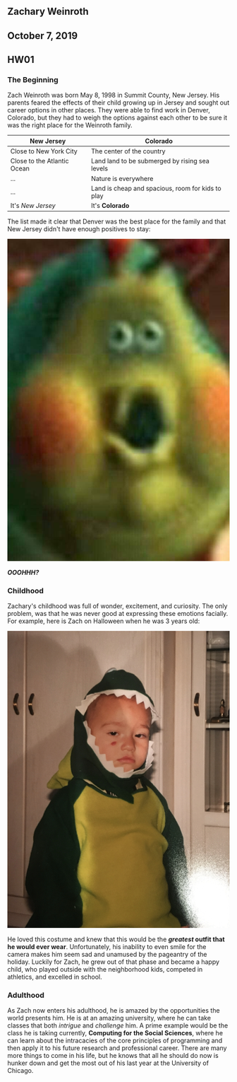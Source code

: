 ## Zachary Weinroth
## October 7, 2019
## HW01

### The Beginning
Zach Weinroth was born May 8, 1998 in Summit County, New Jersey.  His parents feared the effects of their child growing up in Jersey and sought out career options in other places. They were able to find work in Denver, Colorado, but they had to weigh the options against each other to be sure it was the right place for the Weinroth family.

New Jersey | Colorado
---------- | --------
Close to New York City | The center of the country
Close to the Atlantic Ocean | Land land to be submerged by rising sea levels
... | Nature is everywhere
... | Land is cheap and spacious, room for kids to play
It's *New Jersey* | It's **Colorado**

The list made it clear that Denver was the best place for the family and that New Jersey didn't have enough positives to stay:

![Image of Heimlich](Heimlich.JPG)

__*OOOHHH?*__

### Childhood
Zachary's childhood was full of wonder, excitement, and curiosity. The only problem, was that he was never good at expressing these emotions facially.  For example, here is Zach on Halloween when he was 3 years old:

![Image of TREX](TREX.JPG)

He loved this costume and knew that this would be the __*greatest* outfit that he would ever wear__. Unfortunately, his inability to even smile for the camera makes him seem sad and unamused by the pageantry of the holiday.
Luckily for Zach, he grew out of that phase and became a happy child, who played outside with the neighborhood kids, competed in athletics, and excelled in school.

### Adulthood

As Zach now enters his adulthood, he is amazed by the opportunities the world presents him.  He is at an amazing university, where he can take classes that both _intrigue_ and _challenge_ him. A prime example would be the class he is taking currently, __Computing for the Social Sciences__, where he can learn about the intracacies of the core principles of programming and then apply it to his future research and professional career. There are many more things to come in his life, but he knows that all he should do now is hunker down and get the most out of his last year at the University of Chicago.